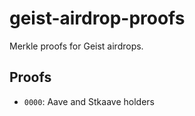 # geist-airdrop-proofs

Merkle proofs for Geist airdrops.

## Proofs

* `0000`: Aave and Stkaave holders
